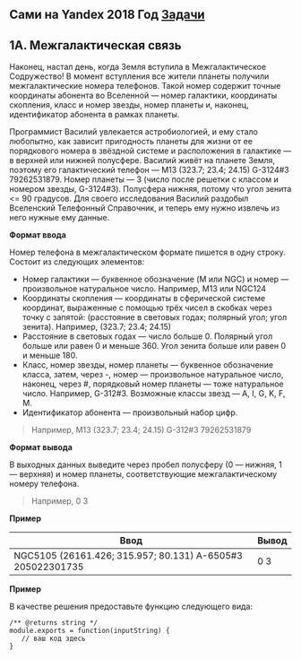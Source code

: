 ## Сами на Yandex 2018 Год [Задачи](https://contest.yandex.ru/hiring/contest/10824/enter/)

## 1A. Межгалактическая связь

Наконец, настал день, когда Земля вступила в Межгалактическое Содружество! 
В момент вступления все жители планеты получили межгалактические номера телефонов. 
Такой номер содержит точные координаты абонента во Вселенной — номер галактики, координаты скопления, класс и номер звезды, номер планеты и, наконец, идентификатор абонента в рамках планеты.

Программист Василий увлекается астробиологией, и ему стало любопытно, как зависит пригодность планеты для жизни от ее порядкового номера в звёздной системе и расположения в галактике — в верхней или нижней полусфере. 
Василий живёт на планете Земля, поэтому его галактический телефон — M13 (323.7; 23.4; 24.15) G-3124#3 79262531879. Номер планеты — 3 (число после решетки с классом и номером звезды, G-3124#3). Полусфера нижняя, потому что угол зенита <= 90 градусов. 
Для своего исследования Василий раздобыл Вселенский Телефонный Справочник, и теперь ему нужно извлечь из него нужные ему данные.

**Формат ввода**

Номер телефона в межгалактическом формате пишется в одну строку.
Состоит из следующих элементов:

- Номер галактики — буквенное обозначение (M или NGC) и номер — произвольное натуральное число. Например, M13 или NGC124
- Координаты скопления — координаты в сферической системе координат, выраженные с помощью трёх чисел в скобках через точку с запятой: (расстояние в световых годах; полярный угол; угол зенита). Например, (323.7; 23.4; 24.15)
- Расстояние в световых годах — число больше 0. Полярный угол больше или равен 0 и меньше 360. Угол зенита больше или равен 0 и меньше 180.
- Класс, номер звезды, номер планеты — буквенное обозначение класса, затем, через -, номер — произвольное натуральное число, наконец, через #, порядковый номер планеты — тоже натуральное число. Например, G-312#3. Возможные классы звезд — A, I, G, K, F, M.
- Идентификатор абонента — произвольный набор цифр. 

>Например, M13 (323.7; 23.4; 24.15) G-312#3 79262531879

**Формат вывода**

В выходных данных выведите через пробел полусферу (0 — нижняя, 1 — верхняя) и номер планеты, соответствующие межгалактическому номеру телефона.

>Например, 0 3

**Пример**

Ввод | Вывод
---|---
NGC5105 (26161.426; 315.957; 80.131) A-6505#3 205022301735 | 0 3

**Пример**

В качестве решения предоставьте функцию следующего вида:

```
/** @returns string */  
module.exports = function(inputString) {  
   // ваш код здесь  
}
```
